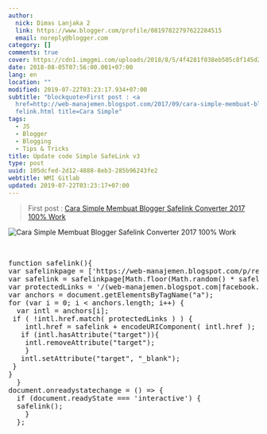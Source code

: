 ```yaml
---
author:
  nick: Dimas Lanjaka 2
  link: https://www.blogger.com/profile/08197822797622284515
  email: noreply@blogger.com
category: []
comments: true
cover: https://cdn1.imggmi.com/uploads/2018/8/5/4f4281f038eb505c8f145d2c7f0b4f04-full.png
date: 2018-08-05T07:56:00.001+07:00
lang: en
location: ""
modified: 2019-07-22T03:23:17.934+07:00
subtitle: "blockquote>First post : <a
  href=http://web-manajemen.blogspot.com/2017/09/cara-simple-membuat-blogger-sa\
  felink.html title=Cara Simple"
tags:
  - JS
  - Blogger
  - Blogging
  - Tips & Tricks
title: Update code Simple SafeLink v3
type: post
uuid: 105dcfed-2d12-4888-8eb3-285b96243fe2
webtitle: WMI Gitlab
updated: 2019-07-22T03:23:17+07:00
---
```


<blockquote>First post : <a href="http://web-manajemen.blogspot.com/2017/09/cara-simple-membuat-blogger-safelink.html" title="Cara Simple Membuat Blogger Safelink Converter 2017 100% Work" alt="Cara Simple Membuat Blogger Safelink Converter 2017 100% Work">Cara Simple Membuat Blogger Safelink Converter 2017 100% Work</a></blockquote><img src="https://cdn1.imggmi.com/uploads/2018/8/5/4f4281f038eb505c8f145d2c7f0b4f04-full.png" title="Cara Simple Membuat Blogger Safelink Converter 2017 100% Work" alt="Cara Simple Membuat Blogger Safelink Converter 2017 100% Work"><pre><br><br>function safelink(){<br>var safelinkpage = ['https://web-manajemen.blogspot.com/p/redirect.html?u=','https://web-manajemen.blogspot.com/p/a.html?u='];<br>var safelink = safelinkpage[Math.floor(Math.random() * safelinkpage.length)] + encodeURIComponent( 'http://linkshrink.net/zslz=' );<br>var protectedLinks = '/(web-manajemen.blogspot.com|facebook.com|fb.me|bing.com|www.google.com|plus.google.com)/';<br>var anchors = document.getElementsByTagName("a");<br>for (var i = 0; i &lt; anchors.length; i++) {<br>  var intl = anchors[i];<br> if ( !intl.href.match( protectedLinks ) ) {<br>    intl.href = safelink + encodeURIComponent( intl.href );<br>   if (intl.hasAttribute("target")){<br>    intl.removeAttribute("target");<br>    }<br>   intl.setAttribute("target", "_blank");<br> }<br>}<br>  }<br>document.onreadystatechange = () =&gt; {<br>  if (document.readyState === 'interactive') {<br>  safelink(); <br>    }<br>  };<br><br></pre><!-- https://codepen.io/dimaslanjaka/pen/OvvzVR.js --><script>document.querySelectorAll("pre,code");

  pretext.forEach(function (el) {
    el.classList.toggle("notranslate", true);
  });</script>
